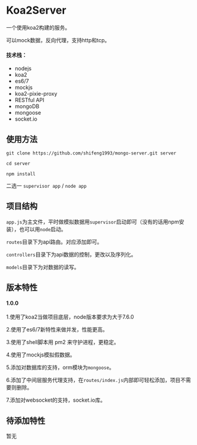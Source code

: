 # Koa2Server
一个使用koa2构建的服务。

可以mock数据，反向代理，支持http和tcp。
#### 技术栈：
- nodejs
- koa2
- es6/7
- mockjs
- koa2-pixie-proxy
- RESTful API
- mongoDB
- mongoose
- socket.io

## 使用方法

`git clone https://github.com/shifeng1993/mongo-server.git server`

`cd server`

`npm install`

二选一
`supervisor app` / `node app`

## 项目结构
`app.js`为主文件，平时做模拟数据用`supervisor`启动即可（没有的话用npm安装），也可以用`node`启动。

`routes`目录下为api路由。对应添加即可。

`controllers`目录下为api数据的控制，更改以及序列化。

`models`目录下为对数据的读写。

## 版本特性
#### 1.0.0
1.使用了koa2当做项目底层，node版本要求为大于7.6.0

2.使用了es6/7新特性来做并发，性能更高。

3.使用了shell脚本用 pm2 来守护进程，更稳定。

4.使用了mockjs模拟假数据。

5.添加对数据库的支持，orm模块为`mongoose`。

6.添加了中间层服务代理支持，在`routes/index.js`内部即可轻松添加，项目不需要则删除。

7.添加对websocket的支持，socket.io库。

## 待添加特性
暂无



